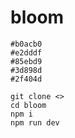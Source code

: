 # bloom
    #b0acb0
    #e2dddf 
    #85ebd9 
    #3d898d 
    #2f404d 

    git clone <>
    cd bloom
    npm i
    npm run dev
